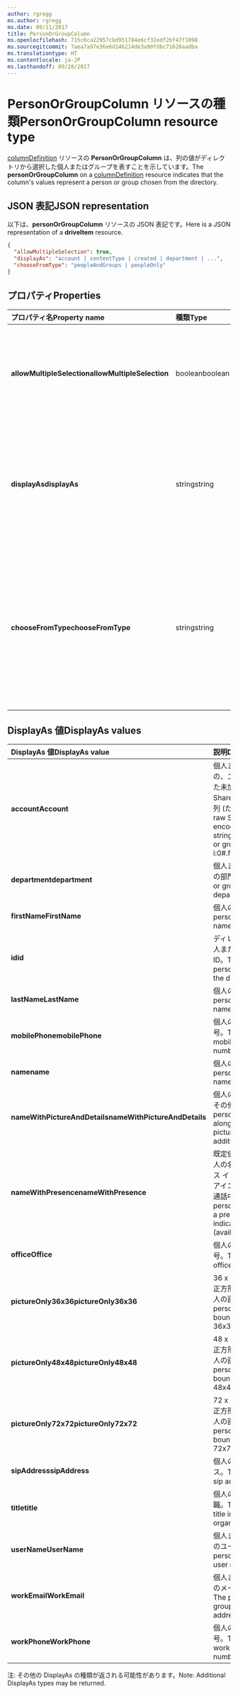 ```yaml
---
author: rgregg
ms.author: rgregg
ms.date: 09/11/2017
title: PersonOrGroupColumn
ms.openlocfilehash: 715c6ca22957cbd951784e6cf32edf2bf47f1098
ms.sourcegitcommit: 7aea7a97e36e6d146214de3a90fdbc71628aadba
ms.translationtype: HT
ms.contentlocale: ja-JP
ms.lasthandoff: 09/28/2017
---
```

# <a name="personorgroupcolumn-resource-type"></a><span data-ttu-id="e9bc4-102">PersonOrGroupColumn リソースの種類</span><span class="sxs-lookup"><span data-stu-id="e9bc4-102">PersonOrGroupColumn resource type</span></span>

<span data-ttu-id="e9bc4-103">[columnDefinition](columnDefinition.md) リソースの **PersonOrGroupColumn** は、列の値がディレクトリから選択した個人またはグループを表すことを示しています。</span><span class="sxs-lookup"><span data-stu-id="e9bc4-103">The **personOrGroupColumn** on a [columnDefinition](columnDefinition.md) resource indicates that the column's values represent a person or group chosen from the directory.</span></span>

## <a name="json-representation"></a><span data-ttu-id="e9bc4-104">JSON 表記</span><span class="sxs-lookup"><span data-stu-id="e9bc4-104">JSON representation</span></span>

<span data-ttu-id="e9bc4-105">以下は、**personOrGroupColumn** リソースの JSON 表記です。</span><span class="sxs-lookup"><span data-stu-id="e9bc4-105">Here is a JSON representation of a **driveItem** resource.</span></span>
<!-- { "blockType": "resource", "@type": "microsoft.graph.personOrGroupColumn", "@property.aka": "chooseFromType=format" } -->

```json
{
  "allowMultipleSelection": true,
  "displayAs": "account | contentType | created | department | ...",
  "chooseFromType": "peopleAndGroups | peopleOnly"
}
```

## <a name="properties"></a><span data-ttu-id="e9bc4-106">プロパティ</span><span class="sxs-lookup"><span data-stu-id="e9bc4-106">Properties</span></span>

| <span data-ttu-id="e9bc4-107">プロパティ名</span><span class="sxs-lookup"><span data-stu-id="e9bc4-107">Property name</span></span>              | <span data-ttu-id="e9bc4-108">種類</span><span class="sxs-lookup"><span data-stu-id="e9bc4-108">Type</span></span>    | <span data-ttu-id="e9bc4-109">説明</span><span class="sxs-lookup"><span data-stu-id="e9bc4-109">Description</span></span>
|:---------------------------|:--------|:--------------------------------------
| <span data-ttu-id="e9bc4-110">**allowMultipleSelection**</span><span class="sxs-lookup"><span data-stu-id="e9bc4-110">**allowMultipleSelection**</span></span> | <span data-ttu-id="e9bc4-111">boolean</span><span class="sxs-lookup"><span data-stu-id="e9bc4-111">boolean</span></span> | <span data-ttu-id="e9bc4-112">ソースから複数の値を選択できるかどうかを示します。</span><span class="sxs-lookup"><span data-stu-id="e9bc4-112">Indicates whether multiple values can be selected from the source.</span></span>
| <span data-ttu-id="e9bc4-113">**displayAs**</span><span class="sxs-lookup"><span data-stu-id="e9bc4-113">**displayAs**</span></span>              | <span data-ttu-id="e9bc4-114">string</span><span class="sxs-lookup"><span data-stu-id="e9bc4-114">string</span></span>  | <span data-ttu-id="e9bc4-115">選択された個人またはグループについての情報を表示する方法。</span><span class="sxs-lookup"><span data-stu-id="e9bc4-115">How to display the information about the person or group chosen.</span></span> <span data-ttu-id="e9bc4-116">以下を参照してください。</span><span class="sxs-lookup"><span data-stu-id="e9bc4-116">See below.</span></span>
| <span data-ttu-id="e9bc4-117">**chooseFromType**</span><span class="sxs-lookup"><span data-stu-id="e9bc4-117">**chooseFromType**</span></span>         | <span data-ttu-id="e9bc4-118">string</span><span class="sxs-lookup"><span data-stu-id="e9bc4-118">string</span></span>  | <span data-ttu-id="e9bc4-119">個人のみ選択、または個人とグループの選択が可能かどうか。</span><span class="sxs-lookup"><span data-stu-id="e9bc4-119">Whether to allow selection of people only, or people and groups.</span></span> <span data-ttu-id="e9bc4-120">`peopleAndGroups` または `peopleOnly` のいずれかでなければなりません。</span><span class="sxs-lookup"><span data-stu-id="e9bc4-120">Must be one of `peopleAndGroups` or `peopleOnly`.</span></span>

## <a name="displayas-values"></a><span data-ttu-id="e9bc4-121">DisplayAs 値</span><span class="sxs-lookup"><span data-stu-id="e9bc4-121">DisplayAs values</span></span>

| <span data-ttu-id="e9bc4-122">DisplayAs 値</span><span class="sxs-lookup"><span data-stu-id="e9bc4-122">DisplayAs value</span></span>               | <span data-ttu-id="e9bc4-123">説明</span><span class="sxs-lookup"><span data-stu-id="e9bc4-123">Description</span></span>
|:------------------------------|:-----------------------
| <span data-ttu-id="e9bc4-124">**account**</span><span class="sxs-lookup"><span data-stu-id="e9bc4-124">**Account**</span></span>                   | <span data-ttu-id="e9bc4-125">個人またはグループの、エンコードされた未加工の SharePoint 要求文字列 (たとえば、</span><span class="sxs-lookup"><span data-stu-id="e9bc4-125">The raw SharePoint encoded claim string for the person or group (eg.</span></span> <span data-ttu-id="e9bc4-126">i:0#.f</span><span class="sxs-lookup"><span data-stu-id="e9bc4-126">i:0#.f</span></span>|<span data-ttu-id="e9bc4-127">membership</span><span class="sxs-lookup"><span data-stu-id="e9bc4-127">membership</span></span>|<span data-ttu-id="e9bc4-128">jane@contoso.com)。</span><span class="sxs-lookup"><span data-stu-id="e9bc4-128">jane@contoso.com).</span></span>
| <span data-ttu-id="e9bc4-129">**department**</span><span class="sxs-lookup"><span data-stu-id="e9bc4-129">**department**</span></span>                | <span data-ttu-id="e9bc4-130">個人またはグループの部門。</span><span class="sxs-lookup"><span data-stu-id="e9bc4-130">The person or group's department.</span></span>
| <span data-ttu-id="e9bc4-131">**firstName**</span><span class="sxs-lookup"><span data-stu-id="e9bc4-131">**FirstName**</span></span>                 | <span data-ttu-id="e9bc4-132">個人の名。</span><span class="sxs-lookup"><span data-stu-id="e9bc4-132">The person's given name.</span></span>
| <span data-ttu-id="e9bc4-133">**id**</span><span class="sxs-lookup"><span data-stu-id="e9bc4-133">**id**</span></span>                        | <span data-ttu-id="e9bc4-134">ディレクトリ内の個人またはグループの ID。</span><span class="sxs-lookup"><span data-stu-id="e9bc4-134">The id of the person or group in the directory.</span></span>
| <span data-ttu-id="e9bc4-135">**lastName**</span><span class="sxs-lookup"><span data-stu-id="e9bc4-135">**LastName**</span></span>                  | <span data-ttu-id="e9bc4-136">個人の姓。</span><span class="sxs-lookup"><span data-stu-id="e9bc4-136">The person's given name.</span></span>
| <span data-ttu-id="e9bc4-137">**mobilePhone**</span><span class="sxs-lookup"><span data-stu-id="e9bc4-137">**mobilePhone**</span></span>               | <span data-ttu-id="e9bc4-138">個人の携帯電話番号。</span><span class="sxs-lookup"><span data-stu-id="e9bc4-138">The contact's mobile phone number.</span></span>
| <span data-ttu-id="e9bc4-139">**name**</span><span class="sxs-lookup"><span data-stu-id="e9bc4-139">**name**</span></span>                      | <span data-ttu-id="e9bc4-140">個人の名前。</span><span class="sxs-lookup"><span data-stu-id="e9bc4-140">The person's given name.</span></span>
| <span data-ttu-id="e9bc4-141">**nameWithPictureAndDetails**</span><span class="sxs-lookup"><span data-stu-id="e9bc4-141">**nameWithPictureAndDetails**</span></span> | <span data-ttu-id="e9bc4-142">個人の名前、画像、その他の詳細。</span><span class="sxs-lookup"><span data-stu-id="e9bc4-142">The person's name along with their picture and additional details.</span></span>
| <span data-ttu-id="e9bc4-143">**nameWithPresence**</span><span class="sxs-lookup"><span data-stu-id="e9bc4-143">**nameWithPresence**</span></span>          | <span data-ttu-id="e9bc4-144">既定値。</span><span class="sxs-lookup"><span data-stu-id="e9bc4-144">Default.</span></span> <span data-ttu-id="e9bc4-145">個人の名前とプレゼンス インジケーターのアイコン (連絡可能/通話中/その他)</span><span class="sxs-lookup"><span data-stu-id="e9bc4-145">The person's name with a presence indicator icon (available/busy/etc.)</span></span>
| <span data-ttu-id="e9bc4-146">**office**</span><span class="sxs-lookup"><span data-stu-id="e9bc4-146">**Office**</span></span>                    | <span data-ttu-id="e9bc4-147">個人の会社の電話番号。</span><span class="sxs-lookup"><span data-stu-id="e9bc4-147">The person's office number.</span></span>
| <span data-ttu-id="e9bc4-148">**pictureOnly36x36**</span><span class="sxs-lookup"><span data-stu-id="e9bc4-148">**pictureOnly36x36**</span></span>          | <span data-ttu-id="e9bc4-149">36 x 36 ピクセルの正方形で囲まれた個人の画像。</span><span class="sxs-lookup"><span data-stu-id="e9bc4-149">The person's picture, bounded by a 36x36 px square.</span></span>
| <span data-ttu-id="e9bc4-150">**pictureOnly48x48**</span><span class="sxs-lookup"><span data-stu-id="e9bc4-150">**pictureOnly48x48**</span></span>          | <span data-ttu-id="e9bc4-151">48 x 48 ピクセルの正方形で囲まれた個人の画像。</span><span class="sxs-lookup"><span data-stu-id="e9bc4-151">The person's picture, bounded by a 48x48 px square.</span></span>
| <span data-ttu-id="e9bc4-152">**pictureOnly72x72**</span><span class="sxs-lookup"><span data-stu-id="e9bc4-152">**pictureOnly72x72**</span></span>          | <span data-ttu-id="e9bc4-153">72 x 72 ピクセルの正方形で囲まれた個人の画像。</span><span class="sxs-lookup"><span data-stu-id="e9bc4-153">The person's picture, bounded by a 72x72 px square.</span></span>
| <span data-ttu-id="e9bc4-154">**sipAddress**</span><span class="sxs-lookup"><span data-stu-id="e9bc4-154">**sipAddress**</span></span>                | <span data-ttu-id="e9bc4-155">個人の SIP アドレス。</span><span class="sxs-lookup"><span data-stu-id="e9bc4-155">The person's sip address.</span></span>
| <span data-ttu-id="e9bc4-156">**title**</span><span class="sxs-lookup"><span data-stu-id="e9bc4-156">**title**</span></span>                     | <span data-ttu-id="e9bc4-157">個人の組織内での役職。</span><span class="sxs-lookup"><span data-stu-id="e9bc4-157">The person's title in the organization.</span></span>
| <span data-ttu-id="e9bc4-158">**userName**</span><span class="sxs-lookup"><span data-stu-id="e9bc4-158">**UserName**</span></span>                  | <span data-ttu-id="e9bc4-159">個人またはグループのユーザー名。</span><span class="sxs-lookup"><span data-stu-id="e9bc4-159">The person or group's user name.</span></span>
| <span data-ttu-id="e9bc4-160">**workEmail**</span><span class="sxs-lookup"><span data-stu-id="e9bc4-160">**WorkEmail**</span></span>                 | <span data-ttu-id="e9bc4-161">個人またはグループのメール アドレス。</span><span class="sxs-lookup"><span data-stu-id="e9bc4-161">The person or group's email address.</span></span>
| <span data-ttu-id="e9bc4-162">**workPhone**</span><span class="sxs-lookup"><span data-stu-id="e9bc4-162">**WorkPhone**</span></span>                 | <span data-ttu-id="e9bc4-163">個人の勤務先電話番号。</span><span class="sxs-lookup"><span data-stu-id="e9bc4-163">The person's work phone number.</span></span>

<span data-ttu-id="e9bc4-164">注: その他の DisplayAs の種類が返される可能性があります。</span><span class="sxs-lookup"><span data-stu-id="e9bc4-164">Note: Additional DisplayAs types may be returned.</span></span>

<!-- {
  "type": "#page.annotation",
  "description": "",
  "keywords": "",
  "section": "documentation",
  "tocPath": "Resources/PersonOrGroupColumn"
} -->
